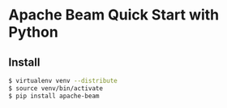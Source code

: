 # Apache Beam Quick Start with Python

## Install

```bash
$ virtualenv venv --distribute
$ source venv/bin/activate
$ pip install apache-beam
```
